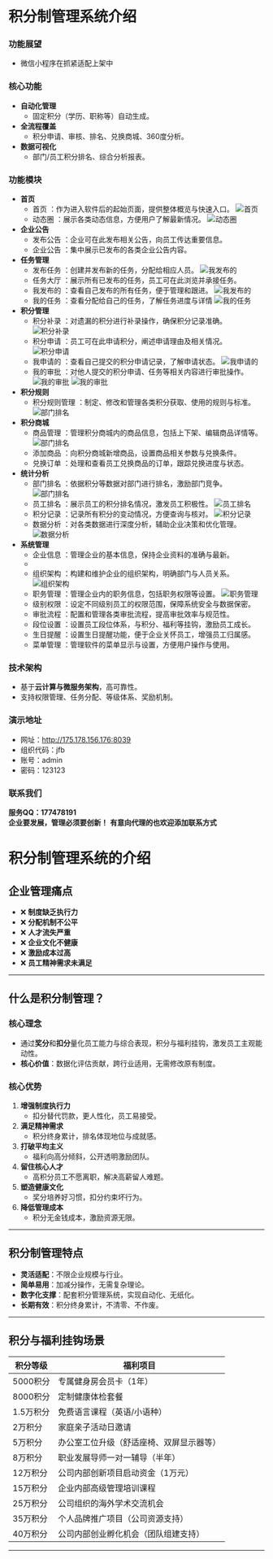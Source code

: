 
# 积分制管理系统介绍

### 功能展望
- 微信小程序在抓紧适配上架中

### 核心功能
- **自动化管理**
    - 固定积分（学历、职称等）自动生成。
- **全流程覆盖**
    - 积分申请、审核、排名、兑换商城、360度分析。
- **数据可视化**
    - 部门/员工积分排名、综合分析报表。

### 功能模块

- **首页**
    - 首页 ：作为进入软件后的起始页面，提供整体概览与快速入口。
    ![首页](./images/home.png)
  - 动态圈 ：展示各类动态信息，方便用户了解最新情况。
    ![动态圈](./images/dy_list.png)
- **企业公告**
  - 发布公告 ：企业可在此发布相关公告，向员工传达重要信息。
  - 企业公告 ：集中展示已发布的各类企业公告内容。
- **任务管理**
  - 发布任务 ：创建并发布新的任务，分配给相应人员。
    ![我发布的](./images/push_task.png)
  - 任务大厅 ：展示所有已发布的任务，员工可在此浏览并承接任务。
  - 我发布的 ：查看自己发布的所有任务，便于管理和跟进。
    ![我发布的](./images/my_push.png)
  - 我的任务 ：查看分配给自己的任务，了解任务进度与详情
    ![我的任务](./images/my_task.png)
- **积分管理**
  - 积分补录 ：对遗漏的积分进行补录操作，确保积分记录准确。
    ![积分补录](./images/point_bu.png)
  - 积分申请 ：员工可在此申请积分，阐述申请理由及相关情况。
    ![积分申请](./images/point_applu.png)
  - 我申请的 ：查看自己提交的积分申请记录，了解申请状态。
    ![我申请的](./images/my_apply.png)
  - 我的审批 ：对他人提交的积分申请、任务等相关内容进行审批操作。
    ![我的审批](./images/my_approve_1.png)
    ![我的审批](./images/my_approve_2.png)
- **积分规则**
    - 积分规则管理 ：制定、修改和管理各类积分获取、使用的规则与标准。
      ![部门排名](./images/rule.png)
- **积分商城**
  - 商品管理 ：管理积分商城内的商品信息，包括上下架、编辑商品详情等。
    ![部门排名](./images/mall.png)
  - 添加商品 ：向积分商城新增商品，设置商品相关参数与兑换条件。
  - 兑换订单 ：处理和查看员工兑换商品的订单，跟踪兑换进度与状态。
- **统计分析**
  - 部门排名 ：依据积分等数据对部门进行排名，激励部门竞争。
    ![部门排名](./images/dept_rank.png)
  - 员工排名 ：展示员工的积分排名情况，激发员工积极性。
    ![员工排名](./images/person_rank.png)
  - 积分记录 ：记录所有积分的变动情况，方便查询与核对。
    ![积分记录](./images/point_record.png)
  - 数据分析 ：对各类数据进行深度分析，辅助企业决策和优化管理。
    ![数据分析](./images/data_ass.png)
- **系统管理**
  - 企业信息 ：管理企业的基本信息，保持企业资料的准确与最新。
  - 
  - 组织架构 ：构建和维护企业的组织架构，明确部门与人员关系。
    ![组织架构](./images/org.png)
  - 职务管理 ：管理企业内的职务信息，包括职务权限等设置。
    ![职务管理](./images/pos.png)
  - 级别权限 ：设定不同级别员工的权限范围，保障系统安全与数据保密。
  - 审批流程 ：配置和管理各类审批流程，提高审批效率与规范性。
  - 段位设置 ：设置员工段位体系，与积分、福利等挂钩，激励员工成长。
  - 生日提醒 ：设置生日提醒功能，便于企业关怀员工，增强员工归属感。
  - 菜单管理 ：管理软件的菜单显示与设置，方便用户操作与使用。

### 技术架构
- 基于**云计算与微服务架构**，高可靠性。
- 支持权限管理、任务分配、等级体系、奖励机制。

### 演示地址

- 网址：http://175.178.156.176:8039
- 组织代码：jfb
- 账号：admin
- 密码：123123


### 联系我们
**服务QQ：177478191**  
**企业要发展，管理必须要创新！**
**有意向代理的也欢迎添加联系方式**


# 积分制管理系统的介绍

## 企业管理痛点
- ❌ **制度缺乏执行力**  
- ❌ **分配机制不公平**  
- ❌ **人才流失严重**  
- ❌ **企业文化不健康**  
- ❌ **激励成本过高**  
- ❌ **员工精神需求未满足**

---

## 什么是积分制管理？
### 核心理念
- 通过**奖分**和**扣分**量化员工能力与综合表现，积分与福利挂钩，激发员工主观能动性。
- **核心价值**：数据化评估贡献，跨行业适用，无需修改原有制度。

### 核心优势
1. **增强制度执行力**  
   - 扣分替代罚款，更人性化，员工易接受。
2. **满足精神需求**  
   - 积分终身累计，排名体现地位与成就感。
3. **打破平均主义**  
   - 福利向高分倾斜，公开透明激励团队。
4. **留住核心人才**  
   - 高积分员工不愿离职，解决高薪留人难题。
5. **塑造健康文化**  
   - 奖分培养好习惯，扣分约束坏行为。
6. **降低管理成本**  
   - 积分无金钱成本，激励资源无限。

---

## 积分制管理特点
- **灵活适配**：不限企业规模与行业。
- **简单易用**：加减分操作，无需复杂理论。
- **数字化支撑**：配套积分管理系统，实现自动化、无纸化。
- **长期有效**：积分终身累计，不清零、不作废。

---

## 积分与福利挂钩场景
| 积分等级   | 福利项目                 |
| ------ | -------------------- |
| 5000积分 | 专属健身房会员卡（1年）         |
| 8000积分 | 定制健康体检套餐             |
| 1.5万积分 | 免费语言课程（英语/小语种）       |
| 2万积分   | 家庭亲子活动日邀请            |
| 5万积分   | 办公室工位升级（舒适座椅、双屏显示器等） |
| 8万积分   | 职业发展导师一对一辅导（半年）      |
| 12万积分  | 公司内部创新项目启动资金（1万元）    |
| 15万积分  | 企业内部高级管理培训课程         |
| 25万积分  | 公司组织的海外学术交流机会        |
| 35万积分  | 个人品牌推广项目（公司资源支持）     |
| 40万积分  | 公司内部创业孵化机会（团队组建支持）   |


---



